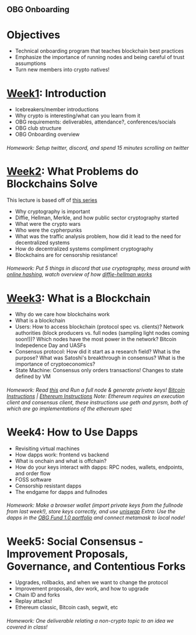 ## OBG Onboarding

# Objectives
- Technical onboarding program that teaches blockchain best practices
- Emphasize the importance of running nodes and being careful of trust assumptions
- Turn new members into crypto natives!

# [Week1](https://github.com/0xkrabbypatty/OBG-Onboarding/blob/main/Slide%20Decks/Week1%20-%20OBG%20onboarding.pptx.pdf): Introduction
- Icebreakers/member introductions
- Why crypto is interesting/what can you learn from it
- OBG requirements: deliverables, attendance?, conferences/socials
- OBG club structure
- OBG Onboarding overview
###### Homework: Setup twitter, discord, and spend 15 minutes scrolling on twitter

# [Week2](https://github.com/0xkrabbypatty/OBG-Onboarding/blob/main/Slide%20Decks/Week2%20-%20OBG%20onboarding.pptx.pdf): What Problems do Blockchains Solve
This lecture is based off of [this series](https://pet3rpan.medium.com/history-of-things-before-bitcoin-cryptocurrency-part-one-e199f02ca380)
- Why cryptography is important
- Diffie, Hellman, Merkle, and how public sector cryptography started
- What were the crypto wars
- Who were the cypherpunks
- What was the traffic analysis problem, how did it lead to the need for decentralized systems
- How do decentralized systems compliment cryptography
- Blockchains are for censorship resistance!
###### Homework: Put 5 things in discord that use cryptography, mess around with [online hashing](https://emn178.github.io/online-tools/sha256.html), watch overview of how [diffie-hellman works](https://www.youtube.com/watch?v=NmM9HA2MQGI&ab_channel=Computerphile)

# [Week3](https://github.com/0xkrabbypatty/OBG-Onboarding/blob/main/Slide%20Decks/Week3%20-%20OBG%20onboarding.pptx%20(1).pdf): What is a Blockchain
- Why do we care how blockchains work
- What is a blockchain
- Users: How to access blockchain (protocol spec vs. clients)? Network authorities (block producers vs. full nodes (sampling light nodes coming soon!))? Which nodes have the most power in the network? Bitcoin Indepedence Day and UASFs
- Consensus protocol: How did it start as a research field? What is the purpose? What was Satoshi's breakthrough in consensus? What is the importance of cryptoeconomics?
- State Machine: Consensus only orders transactions! Changes to state defined by VM
###### Homework: Read [this](https://bitcoinmagazine.com/culture/bitcoin-independence-day-how-this-watershed-day-defines-community-consensus) and Run a full node & generate private keys! [Bitcoin Instructions](https://bitcoin.org/en/download) | [Ethereum Instructions](https://docs.prylabs.network/docs/install/install-with-script) Note: Ethereum requires an execution client and consensus client, these instructions use geth and pyrsm, both of which are go implementations of the ethereum spec

# Week4: How to Use Dapps
- Revisiting virtual machines
- How dapps work: frontend vs backend
- What is onchain and what is offchain?
- How do your keys interact with dapps: RPC nodes, wallets, endpoints, and order flow
- FOSS software
- Censorship resistant dapps
- The endgame for dapps and fullnodes
###### Homework: Make a browser wallet (import private keys from the fullnode from last week!), store keys correctly, and use [uniswap](https://app.uniswap.org/#/swap) Extra: Use the dapps in the [OBG Fund 1.0 portfolio](https://static1.squarespace.com/static/6089ce591463491d46fc001f/t/635051021c561e4224140cd1/1666208004354/Q4+Report.pdf) and connect metamask to local node!

# Week5: Social Consensus - Improvement Proposals, Governance, and Contentious Forks
- Upgrades, rollbacks, and when we want to change the protocol
- Improvement proposals, dev work, and how to upgrade
- Chain ID and forks
- Replay attacks!
- Ethereum classic, Bitcoin cash, segwit, etc
###### Homework: One deliverable relating a non-crypto topic to an idea we covered in class!
